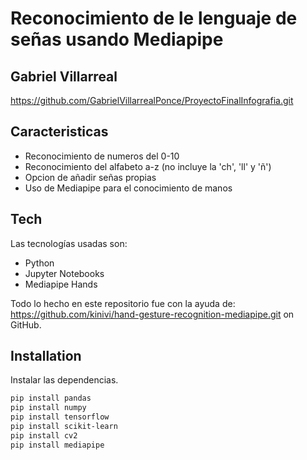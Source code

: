 # Reconocimiento de le lenguaje de señas usando Mediapipe
## Gabriel Villarreal






https://github.com/GabrielVillarrealPonce/ProyectoFinalInfografia.git







## Caracteristicas

- Reconocimiento de numeros del 0-10
- Reconocimiento del alfabeto a-z (no incluye la 'ch', 'll' y 'ñ')
- Opcion de añadir señas propias
- Uso de Mediapipe para el conocimiento de manos

## Tech

Las tecnologías usadas son:
- Python
- Jupyter Notebooks
- Mediapipe Hands


Todo lo hecho en este repositorio fue con la ayuda de: https://github.com/kinivi/hand-gesture-recognition-mediapipe.git 
 on GitHub.

## Installation

Instalar las dependencias.

```sh
pip install pandas
pip install numpy
pip install tensorflow
pip install scikit-learn
pip install cv2
pip install mediapipe
```


